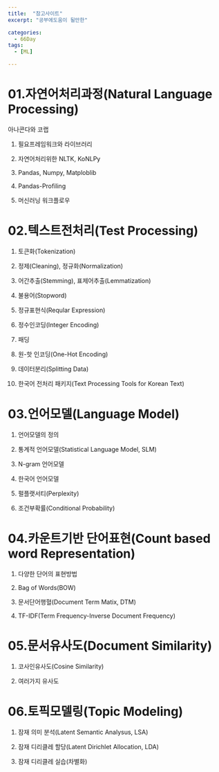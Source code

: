 ```yaml
---
title:  "참고사이트"
excerpt: "공부에도움이 될만한"

categories:
  - 66Day
tags:
  - [ML]

---
```


# 01.자연어처리과정(Natural Language Processing)
아나콘다와 코랩

1. 필요프레임워크와 라이브러리

2. 자연어처리위한 NLTK, KoNLPy

3. Pandas, Numpy, Matploblib

4. Pandas-Profiling

5. 머신러닝 워크플로우

# 02.텍스트전처리(Test Processing) 

1. 토큰화(Tokenization)

2. 정제(Cleaning), 정규화(Normalization)

3. 어간추출(Stemming), 표제어추출(Lemmatization)

4. 불용어(Stopword)

5. 정규표현식(Reqular Expression)

6. 정수인코딩(Integer Encoding)

7. 패딩

8. 원-핫 인코딩(One-Hot Encoding)

9. 데이터분리(Splitting Data)

10. 한국어 전처리 패키지(Text Processing Tools for Korean Text)

# 03.언어모델(Language Model)

1. 언어모델의 정의

2. 통계적 언어모델(Statistical Language Model, SLM)

3. N-gram 언어모델

4. 한국어 언어모델

5. 펄플랫서티(Perplexity)

6. 조건부확률(Conditional Probability)


# 04.카운트기반 단어표현(Count based word Representation)

1. 다양한 단어의 표현방법

2. Bag of Words(BOW)

3. 문서단어행혈(Document Term Matix, DTM)

4. TF-IDF(Term Frequency-Inverse Document Frequency)

# 05.문서유사도(Document Similarity)

1. 코사인유사도(Cosine Similarity)

2. 여러가지 유사도

# 06.토픽모델링(Topic Modeling)

1. 잠재 의미 분석(Latent Semantic Analysus, LSA)

2. 잠재 디리클레 할당(Latent Dirichlet Allocation, LDA)

3. 잠재 디리클레 실습(차별화)







